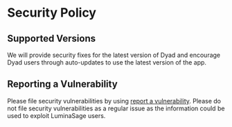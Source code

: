 # Security Policy

## Supported Versions

We will provide security fixes for the latest version of Dyad and encourage Dyad users through auto-updates to use the latest version of the app.

## Reporting a Vulnerability

Please file security vulnerabilities by using [report a vulnerability](https://github.com/luminasage-sh/luminasage/security/advisories/new). Please do not file security vulnerabilities as a regular issue as the information could be used to exploit LuminaSage users.
